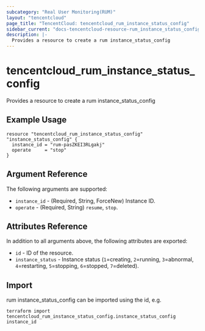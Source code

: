 ```yaml
---
subcategory: "Real User Monitoring(RUM)"
layout: "tencentcloud"
page_title: "TencentCloud: tencentcloud_rum_instance_status_config"
sidebar_current: "docs-tencentcloud-resource-rum_instance_status_config"
description: |-
  Provides a resource to create a rum instance_status_config
---
```


# tencentcloud_rum_instance_status_config

Provides a resource to create a rum instance_status_config

## Example Usage

```hcl
resource "tencentcloud_rum_instance_status_config" "instance_status_config" {
  instance_id = "rum-pasZKEI3RLgakj"
  operate     = "stop"
}
```

## Argument Reference

The following arguments are supported:

* `instance_id` - (Required, String, ForceNew) Instance ID.
* `operate` - (Required, String) `resume`, `stop`.

## Attributes Reference

In addition to all arguments above, the following attributes are exported:

* `id` - ID of the resource.
* `instance_status` - Instance status (`1`=creating, `2`=running, `3`=abnormal, `4`=restarting, `5`=stopping, `6`=stopped, `7`=deleted).



## Import

rum instance_status_config can be imported using the id, e.g.

```
terraform import tencentcloud_rum_instance_status_config.instance_status_config instance_id
```

